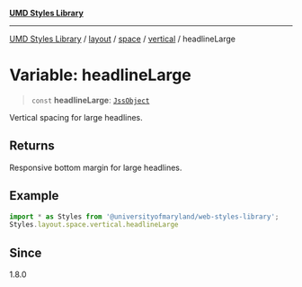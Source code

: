 [**UMD Styles Library**](../../../../../../README.md)

***

[UMD Styles Library](../../../../../../README.md) / [layout](../../../../../README.md) / [space](../../../README.md) / [vertical](../README.md) / headlineLarge

# Variable: headlineLarge

> `const` **headlineLarge**: [`JssObject`](../../../../../../utilities/namespaces/transform/type-aliases/JssObject.md)

Vertical spacing for large headlines.

## Returns

Responsive bottom margin for large headlines.

## Example

```typescript
import * as Styles from '@universityofmaryland/web-styles-library';
Styles.layout.space.vertical.headlineLarge
```

## Since

1.8.0
